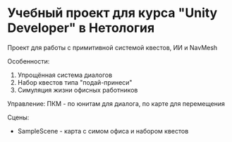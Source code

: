 # Учебный проект для курса "Unity Developer" в Нетология
Проект для работы с примитивной системой квестов, ИИ и NavMesh

Особенности:
1. Упрощённая система диалогов
2. Набор квестов типа "подай-принеси"
3. Симуляция жизни офисных работников


Управление: ПКМ - по юнитам для диалога, по карте для перемещения


Сцены:
* SampleScene - карта с симом офиса и набором квестов
